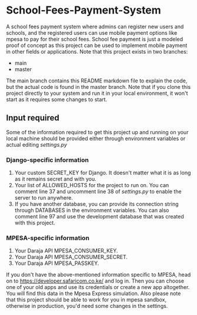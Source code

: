 # School-Fees-Payment-System
A school fees payment system where admins can register new users and schools, and the registered users can use mobile payment options like mpesa to pay for their school fees. School fee payment is just a modeled proof of concept as this project can be used to implement mobile payment in other fields or applications.
Note that this project exists in two branches:
- main
- master

The main branch contains this README markdown file to explain the code, but the actual code is found in the master branch.
Note that if you clone this project directly to your system and run it in your local environment, it won't start as it requires some changes to start. 

## Input required
Some of the information required to get this project up and running on your local machine should be provided either through environment variables or actual editing *settings.py*

### Django-specific information
1. Your custom SECRET_KEY for Django. It doesn't matter what it is as long as it remains secret and with you.
2. Your list of ALLOWED_HOSTS for the project to run on. You can comment line 37 and uncomment line 38 of *settings.py* to enable the server to run anywhere.
3. If you have another database, you can provide its connection string through DATABASES in the environment variables. You can also comment line 97 and use the development database that was created with this project.

### MPESA-specific information
1. Your Daraja API MPESA_CONSUMER_KEY.
2. Your Daraja API MPESA_CONSUMER_SECRET.
3. Your Daraja API MPESA_PASSKEY.

If you don't have the above-mentioned information specific to MPESA, head on to https://developer.safaricom.co.ke/ and log in. Then you can choose one of your old apps and use its credentials or create a new app altogether. You will find this data in the Mpesa Express simulation. Also please note that this project should be able to work for you in mpesa sandbox, otherwise in production, you'd need some changes in the settings.
